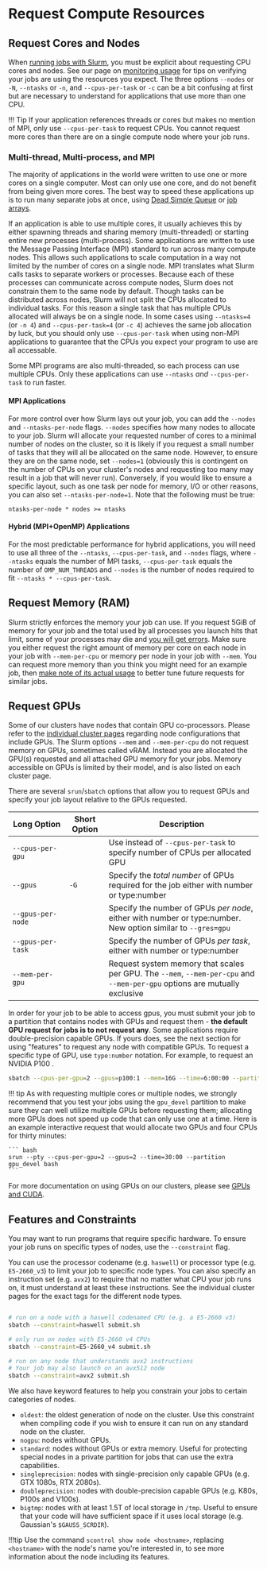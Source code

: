 # Request Compute Resources

## Request Cores and Nodes

When [running jobs with Slurm](/clusters-at-yale/job-scheduling/), you must be explicit about requesting CPU cores and nodes. See our page on [monitoring usage](/clusters-at-yale/job-scheduling/resource-usage/) for tips on verifying your jobs are using the resources you expect. The three options `--nodes` or `-N`, `--ntasks` or `-n`, and `--cpus-per-task` or `-c` can be a bit confusing at first but are necessary to understand for applications that use more than one CPU.

!!! Tip
    If your application references threads or cores but makes no mention of MPI, only use `--cpus-per-task` to request CPUs. You cannot request more cores than there are on a single compute node where your job runs.

### Multi-thread, Multi-process, and MPI

The majority of applications in the world were written to use one or more cores on a single computer.  Most can only use one core, and do not benefit from being given more cores. The best way to speed these applications up is to run many separate jobs at once, using [Dead Simple Queue](/clusters-at-yale/job-scheduling/dsq/) or [job arrays](https://slurm.schedmd.com/job_array.html). 

If an application is able to use multiple cores, it usually achieves this by either spawning threads and sharing memory (multi-threaded) or starting entire new processes (multi-process). Some applications are written to use the Message Passing Interface (MPI) standard to run across many compute nodes. This allows such applications to scale computation in a way not limited by the number of cores on a single node. MPI translates what Slurm calls tasks to separate workers or processes. Because each of these processes can communicate across compute nodes, Slurm does not constrain them to the same node by default. Though tasks can be distributed across nodes, Slurm will not split the CPUs allocated to individual tasks. For this reason a single task that has multiple CPUs allocated will always be on a single node. In some cases using `--ntasks=4` (or `-n 4`) and `--cpus-per-task=4` (or `-c 4`) achieves the same job allocation by luck, but you should only use `--cpus-per-task` when using non-MPI applications to guarantee that the CPUs you expect your program to use are all accessable.

Some MPI programs are also multi-threaded, so each process can use multiple CPUs. Only these applications can use `--ntasks` *and* `--cpus-per-task` to run faster.

#### MPI Applications

For more control over how Slurm lays out your job, you can add the `--nodes` and `--ntasks-per-node` flags. `--nodes` specifies how many nodes to allocate to your job. Slurm will allocate your requested number of cores to a minimal number of nodes on the cluster, so it is likely if you request a small number of tasks that they will all be allocated on the same node. However, to ensure they are on the same node, set `--nodes=1` (obviously this is contingent on the number of CPUs on your cluster's nodes and requesting too many may result in a job that will never run). Conversely, if you would like to ensure a specific layout, such as one task per node for memory, I/O or other reasons, you can also set `--ntasks-per-node=1`. Note that the following must be true:

``` text
ntasks-per-node * nodes >= ntasks
```

#### Hybrid (MPI+OpenMP) Applications

For the most predictable performance for hybrid applications, you will need to use all three of the `--ntasks`, `--cpus-per-task`, and `--nodes` flags, where `--ntasks` equals the number of MPI tasks, `--cpus-per-task` equals the number of `OMP_NUM_THREADS` and `--nodes` is the number of nodes required to fit `--ntasks * --cpus-per-task`.

## Request Memory (RAM)

Slurm strictly enforces the memory your job can use. If you request 5GiB of memory for your job and the total used by all processes you launch hits that limit, some of your processes may die and [you will get errors](/clusters-at-yale/job-scheduling/common-job-failures/#running-out-of-memory). Make sure you either request the right amount of memory per core on each node in your job with `--mem-per-cpu` or memory per node in your job with `--mem`. You can request more memory than you think you might need for an example job, then [make note of its actual usage](/clusters-at-yale/job-scheduling/resource-usage/) to better tune future requests for similar jobs.

## Request GPUs

Some of our clusters have nodes that contain GPU co-processors. Please refer to the [individual cluster pages](/clusters-at-yale/clusters) regarding node configurations that include GPUs. The Slurm options `--mem` and `--mem-per-cpu` do not request memory on GPUs, sometimes called vRAM. Instead you are allocated the GPU(s) requested and all attached GPU memory for your jobs. Memory accessible on GPUs is limited by their model, and is also listed on each cluster page.

There are several `srun`/`sbatch` options that allow you to request GPUs and specify your job layout relative to the GPUs requested.

|Long Option<img width=150/>|Short Option|Description|
|---------------------------|------------|-----------|
| `--cpus-per-gpu`          |            |  Use instead of `--cpus-per-task` to specify number of CPUs per allocated GPU |
| `--gpus`                  | `-G`       |  Specify the _total number_ of GPUs required for the job either with number or type:number     |
| `--gpus-per-node`         |            |  Specify the number of GPUs _per node_, either with number or type:number. New option similar to `--gres=gpu` |
| `--gpus-per-task`         |            |  Specify the number of GPUs _per task_, either with number or type:number |
| `--mem-per-gpu`           |            |  Request system memory that scales per GPU. The `--mem`, `--mem-per-cpu` and `--mem-per-gpu` options are mutually exclusive |


In order for your job to be able to access gpus, you must submit your job to a partition that contains nodes with GPUs and request them - **the default GPU request for jobs is to not request any**. Some applications require double-precision capable GPUs. If yours does, see the next section for using "features" to request any node with compatible GPUs. To request a specific type of GPU, use `type:number` notation. For example, to request an NVIDIA P100 .

``` bash
sbatch --cpus-per-gpu=2 --gpus=p100:1 --mem=16G --time=6:00:00 --partition gpu my_gpu_job.sh
```

!!! tip
    As with requesting multiple cores or multiple nodes, we strongly recommend that you test your jobs using the `gpu_devel` partition to make sure they can well utilize multiple GPUs before requesting them; allocating more GPUs does not speed up code that can only use one at a time. Here is an example interactive request that would allocate two GPUs and four CPUs for thirty minutes:
    
    ``` bash
    srun --pty --cpus-per-gpu=2 --gpus=2 --time=30:00 --partition gpu_devel bash
    ```

For more documentation on using GPUs on our clusters, please see [GPUs and CUDA](/clusters-at-yale/guides/gpus-cuda).

## Features and Constraints

You may want to run programs that require specific hardware. To ensure your job runs on specific types of nodes, use the `--constraint` flag.

You can use the processor codename (e.g. `haswell`) or processor type (e.g. `E5-2660_v3`) to limit your job to specific node types. You can also specify an instruction set (e.g. `avx2`) to require that no matter what CPU your job runs on, it must understand at least these instructions. See the individual cluster pages for the exact tags for the different node types.

``` bash

# run on a node with a haswell codenamed CPU (e.g. a E5-2660 v3)
sbatch --constraint=haswell submit.sh

# only run on nodes with E5-2660 v4 CPUs
sbatch --constraint=E5-2660_v4 submit.sh

# run on any node that understands avx2 instructions
# Your job may also launch on an avx512 node
sbatch --constraint=avx2 submit.sh

```

We also have keyword features to help you constrain your jobs to certain categories of nodes.

- `oldest`: the oldest generation of node on the cluster. Use this constraint when compiling code if you wish to ensure it can run on any standard node on the cluster.
- `nogpu`: nodes without GPUs.
- `standard`: nodes without GPUs or extra memory. Useful for protecting special nodes in a private partition for jobs that can use the extra capabilities.
- `singleprecision`: nodes with single-precision only capable GPUs (e.g. GTX 1080s, RTX 2080s).
- `doubleprecision`: nodes with double-precision capable GPUs (e.g. K80s, P100s and V100s).
- `bigtmp`: nodes with at least 1.5T of local storage in `/tmp`. Useful to ensure that your code will have sufficient space if it uses local storage (e.g. Gaussian's `$GAUSS_SCRDIR`).  

!!!tip
    Use the command `scontrol show node <hostname>`, replacing `<hostname>` with the node's name you're interested in, to see more information about the node including its features.
